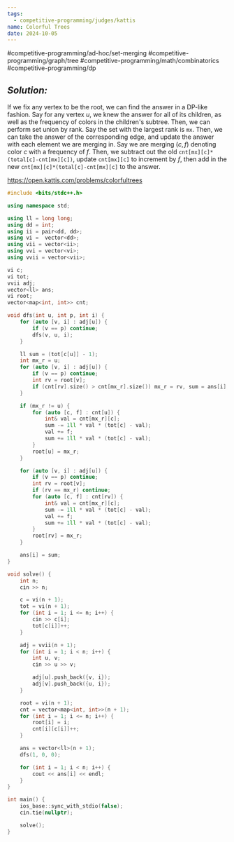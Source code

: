 ```yaml
---
tags:
  - competitive-programming/judges/kattis
name: Colorful Trees
date: 2024-10-05
---
```

#competitive-programming/ad-hoc/set-merging #competitive-programming/graph/tree #competitive-programming/math/combinatorics #competitive-programming/dp 
## _Solution:_
If we fix any vertex to be the root, we can find the answer in a DP-like fashion. Say for any vertex $u$, we knew the answer for all of its children, as well as the frequency of colors in the children's subtree. Then, we can perform set union by rank. Say the set with the largest rank is `mx`. Then, we can take the answer of the corresponding edge, and update the answer with each element we are merging in. Say we are merging $(c,f)$ denoting color $c$ with a frequency of $f$. Then, we subtract out the old `cnt[mx][c]*(total[c]-cnt[mx][c])`, update `cnt[mx][c]` to increment by $f$, then add in the new `cnt[mx][c]*(total[c]-cnt[mx][c]` to the answer.

https://open.kattis.com/problems/colorfultrees
```cpp
#include <bits/stdc++.h>

using namespace std;

using ll = long long;
using dd = int;
using ii = pair<dd, dd>;
using vi =  vector<dd>;
using vii = vector<ii>;
using vvi = vector<vi>;
using vvii = vector<vii>;

vi c;
vi tot;
vvii adj;
vector<ll> ans;
vi root;
vector<map<int, int>> cnt;

void dfs(int u, int p, int i) {
    for (auto [v, i] : adj[u]) {
        if (v == p) continue;
        dfs(v, u, i);
    }

    ll sum = (tot[c[u]] - 1);
    int mx_r = u;
    for (auto [v, i] : adj[u]) {
        if (v == p) continue;
        int rv = root[v];
        if (cnt[rv].size() > cnt[mx_r].size()) mx_r = rv, sum = ans[i];
    }

    if (mx_r != u) {
        for (auto [c, f] : cnt[u]) {
            int& val = cnt[mx_r][c];
            sum -= 1ll * val * (tot[c] - val);
            val += f;
            sum += 1ll * val * (tot[c] - val);
        }
        root[u] = mx_r;
    }

    for (auto [v, i] : adj[u]) {
        if (v == p) continue;
        int rv = root[v];
        if (rv == mx_r) continue;
        for (auto [c, f] : cnt[rv]) {
            int& val = cnt[mx_r][c];
            sum -= 1ll * val * (tot[c] - val);
            val += f;
            sum += 1ll * val * (tot[c] - val);
        }
        root[rv] = mx_r;
    }

    ans[i] = sum;
}

void solve() {
    int n;
    cin >> n;

    c = vi(n + 1);
    tot = vi(n + 1);
    for (int i = 1; i <= n; i++) {
        cin >> c[i];
        tot[c[i]]++;
    }

    adj = vvii(n + 1);
    for (int i = 1; i < n; i++) {
        int u, v;
        cin >> u >> v;

        adj[u].push_back({v, i});
        adj[v].push_back({u, i});
    }

    root = vi(n + 1);
    cnt = vector<map<int, int>>(n + 1);
    for (int i = 1; i <= n; i++) {
        root[i] = i;
        cnt[i][c[i]]++;
    }

    ans = vector<ll>(n + 1);
    dfs(1, 0, 0);

    for (int i = 1; i < n; i++) {
        cout << ans[i] << endl;
    }
}

int main() {
    ios_base::sync_with_stdio(false);
    cin.tie(nullptr);

    solve();
}
```